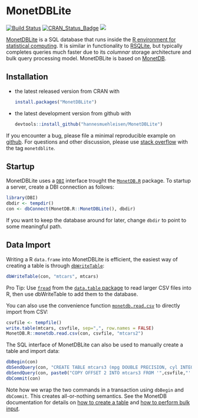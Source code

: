 # MonetDBLite

[![Build Status](https://travis-ci.org/hannesmuehleisen/MonetDBLite.svg?branch=master)](https://travis-ci.org/hannesmuehleisen/MonetDBLite)
[![CRAN_Status_Badge](http://www.r-pkg.org/badges/version/MonetDBLite)](http://cran.r-project.org/package=MonetDBLite) 
![](http://cranlogs.r-pkg.org/badges/MonetDBLite)

[MonetDBLite](https://www.monetdb.org/blog/monetdblite-r) is a SQL database that runs inside the [R environment for statistical computing](https://www.r-project.org/). It is similar in functionality to [RSQLite](https://cran.r-project.org/web/packages/RSQLite/index.html), but typically completes queries much faster due to its *columnar* storage architecture and bulk query processing model. MonetDBLite is based on [MonetDB](https://www.monetdb.org/Home).

## Installation

* the latest released version from CRAN with

    ```R
    install.packages("MonetDBLite")
    ````

* the latest development version from github with

    ```R
    devtools::install_github("hannesmuehleisen/MonetDBLite")
    ```

If you encounter a bug, please file a minimal reproducible example on [github](https://github.com/hannesmuehleisen/MonetDBLite/issues). For questions and other discussion, please use [stack overflow](http://stackoverflow.com/questions/tagged/monetdblite) with the tag `monetdblite`.


## Startup

MonetDBLite uses a [`DBI`](https://github.com/rstats-db/DBI) interface trought the [`MonetDB.R`](https://cran.r-project.org/web/packages/MonetDB.R/) package. To startup a server, create a DBI connection as follows:

```R
library(DBI)
dbdir <- tempdir()
con <- dbConnect(MonetDB.R::MonetDBLite(), dbdir)
```

If you want to keep the database around for later, change `dbdir` to point to some meaningful path.

## Data Import

Writing a R `data.frame` into MonetDBLite is efficient, the easiest way of creating a table is through [`dbWriteTable`](http://www.inside-r.org/packages/cran/DBI/docs/dbWriteTable):
```R
dbWriteTable(con, "mtcars", mtcars)
```

Pro Tip: Use [`fread`](http://www.inside-r.org/packages/cran/data.table/docs/fread) from the [`data.table` package](https://github.com/Rdatatable/data.table/wiki) to read larger CSV files into R, then use dbWriteTable to add them to the database.

You can also use the convenience function [`monetdb.read.csv`](http://www.inside-r.org/packages/cran/monetdb.r/docs/monetdb.read.csv) to directly import from CSV:
```R
csvfile <- tempfile()
write.table(mtcars, csvfile, sep=",", row.names = FALSE)
MonetDB.R::monetdb.read.csv(con, csvfile, "mtcars2")
```

The SQL interface of MonetDBLite can also be used to manually create a table and import data:
```R
dbBegin(con)
dbSendQuery(con, "CREATE TABLE mtcars3 (mpg DOUBLE PRECISION, cyl INTEGER, disp DOUBLE PRECISION, hp INTEGER, drat DOUBLE PRECISION, wt DOUBLE PRECISION, qsec DOUBLE PRECISION, vs INTEGER, am INTEGER, gear INTEGER, carb INTEGER)")
dbSendQuery(con, paste0("COPY OFFSET 2 INTO mtcars3 FROM '",csvfile,"' USING DELIMITERS ',','\n','\"' NULL as ''"))
dbCommit(con)
```

Note how we wrap the two commands in a transaction using `dbBegin` and `dbCommit`. This creates all-or-nothing semantics. See the MonetDB documentation for details on [how to create a table](https://www.monetdb.org/Documentation/Manuals/SQLreference/Tables) and [how to perform bulk input](https://www.monetdb.org/Documentation/Manuals/SQLreference/CopyInto).
